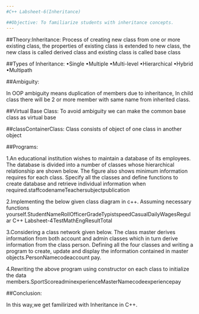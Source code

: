 ```yaml
---
#C++ Labsheet-6(Inheritance)

##Objective: To familiarize students with inheritance concepts.
---
```


##Theory:Inheritance: Process of creating new class from one or more existing class, the properties of existing class is extended to new class, the new class is called derived class and existing class is called base class

##Types of Inheritance:
•Single
•Multiple
•Multi-level
•Hierarchical
•Hybrid
•Multipath

##Ambiguity:

In OOP ambiguity means duplication of members due to inheritance, In child class there will be 2 or more member with same name from inherited class.

##Virtual Base Class: To avoid ambiguity we can make the common base class as virtual base

##classContainerClass: Class consists of object of one class in another object

##Programs:

1.An educational institution wishes to maintain a database of its employees. The database is divided into a number of classes whose hierarchical relationship are shown below. The figure also shows minimum information requires for each class. Specify all the classes and define functions to create database and retrieve individual information when required.staffcodenameTeachersubjectpublication

2.Implementing the below given class diagram in c++. Assuming necessary functions yourself.StudentNameRollOfficerGradeTypistspeedCasualDailyWagesRegular
C++ Labsheet-4TestMathEngResultTotal

3.Considering a class network given below. The class master derives information from both account and admin classes which in turn derive information from the class person. Defining all the four classes and writing a program to create, update and display the information contained in master objects.PersonNamecodeaccount pay.

4.Rewriting the above program using constructor on each class to initialize the data members.SportScoreadminexperienceMasterNamecodeexperiencepay

##Conclusion:

In this way,we get familirized with Inheritance in C++.
